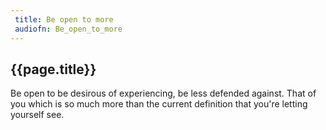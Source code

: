 ```yaml
---
 title: Be open to more
 audiofn: Be_open_to_more
---
```


## {{page.title}}

Be open to be desirous of experiencing, be less defended against. That
of you which is so much more than the current definition that you're
letting yourself see.

